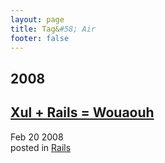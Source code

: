 ```yaml
---
layout: page
title: Tag&#58; Air
footer: false
---
```


<div id="blog-archives" class="category">
<h2>2008</h2>

<article>
<h1><a href="/2008/02/20/xul-rails-wouaouh/index.html">Xul + Rails = Wouaouh</a></h1>
<time datetime="2008-02-20T00:00:00-06:00" pubdate><span class='month'>Feb</span> <span class='day'>20</span> <span class='year'>2008</span></time>
<footer>
<span class="categories">posted in 
<a href='/categories/rails/'>Rails</a></span>
</footer>
</article>
</div>
